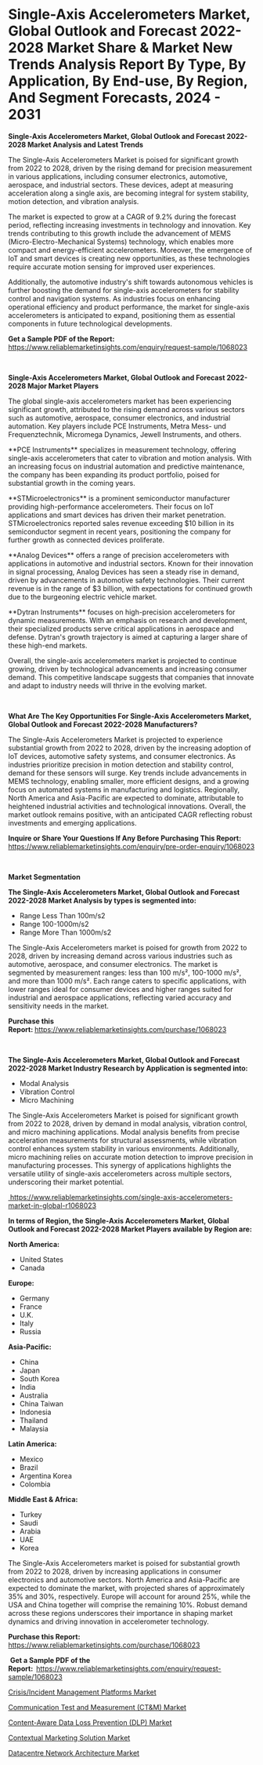 <p><h1>Single-Axis Accelerometers Market, Global Outlook and Forecast 2022-2028 Market Share & Market New Trends Analysis Report By Type, By Application, By End-use, By Region, And Segment Forecasts, 2024 - 2031</h1></p><p><strong>Single-Axis Accelerometers Market, Global Outlook and Forecast 2022-2028 Market Analysis and Latest Trends</strong></p>
<p><p>The Single-Axis Accelerometers Market is poised for significant growth from 2022 to 2028, driven by the rising demand for precision measurement in various applications, including consumer electronics, automotive, aerospace, and industrial sectors. These devices, adept at measuring acceleration along a single axis, are becoming integral for system stability, motion detection, and vibration analysis. </p><p>The market is expected to grow at a CAGR of 9.2% during the forecast period, reflecting increasing investments in technology and innovation. Key trends contributing to this growth include the advancement of MEMS (Micro-Electro-Mechanical Systems) technology, which enables more compact and energy-efficient accelerometers. Moreover, the emergence of IoT and smart devices is creating new opportunities, as these technologies require accurate motion sensing for improved user experiences.</p><p>Additionally, the automotive industry's shift towards autonomous vehicles is further boosting the demand for single-axis accelerometers for stability control and navigation systems. As industries focus on enhancing operational efficiency and product performance, the market for single-axis accelerometers is anticipated to expand, positioning them as essential components in future technological developments.</p></p>
<p><strong>Get a Sample PDF of the Report:&nbsp;</strong> <a href="https://www.reliablemarketinsights.com/enquiry/request-sample/1068023?utm_campaign=1405&utm_medium=2&utm_source=Github&utm_content=ia&utm_term=11102024&utm_id=single-axis-accelerometers-market-global-outlook-and-forecast-2022-2028">https://www.reliablemarketinsights.com/enquiry/request-sample/1068023</a></p>
<p>&nbsp;</p>
<p><strong>Single-Axis Accelerometers Market, Global Outlook and Forecast 2022-2028 Major Market Players</strong></p>
<p><p>The global single-axis accelerometers market has been experiencing significant growth, attributed to the rising demand across various sectors such as automotive, aerospace, consumer electronics, and industrial automation. Key players include PCE Instruments, Metra Mess- und Frequenztechnik, Micromega Dynamics, Jewell Instruments, and others.</p><p>**PCE Instruments** specializes in measurement technology, offering single-axis accelerometers that cater to vibration and motion analysis. With an increasing focus on industrial automation and predictive maintenance, the company has been expanding its product portfolio, poised for substantial growth in the coming years.</p><p>**STMicroelectronics** is a prominent semiconductor manufacturer providing high-performance accelerometers. Their focus on IoT applications and smart devices has driven their market penetration. STMicroelectronics reported sales revenue exceeding $10 billion in its semiconductor segment in recent years, positioning the company for further growth as connected devices proliferate.</p><p>**Analog Devices** offers a range of precision accelerometers with applications in automotive and industrial sectors. Known for their innovation in signal processing, Analog Devices has seen a steady rise in demand, driven by advancements in automotive safety technologies. Their current revenue is in the range of $3 billion, with expectations for continued growth due to the burgeoning electric vehicle market.</p><p>**Dytran Instruments** focuses on high-precision accelerometers for dynamic measurements. With an emphasis on research and development, their specialized products serve critical applications in aerospace and defense. Dytran's growth trajectory is aimed at capturing a larger share of these high-end markets.</p><p>Overall, the single-axis accelerometers market is projected to continue growing, driven by technological advancements and increasing consumer demand. This competitive landscape suggests that companies that innovate and adapt to industry needs will thrive in the evolving market.</p></p>
<p>&nbsp;</p>
<p><strong>What Are The Key Opportunities For Single-Axis Accelerometers Market, Global Outlook and Forecast 2022-2028 Manufacturers?</strong></p>
<p><p>The Single-Axis Accelerometers Market is projected to experience substantial growth from 2022 to 2028, driven by the increasing adoption of IoT devices, automotive safety systems, and consumer electronics. As industries prioritize precision in motion detection and stability control, demand for these sensors will surge. Key trends include advancements in MEMS technology, enabling smaller, more efficient designs, and a growing focus on automated systems in manufacturing and logistics. Regionally, North America and Asia-Pacific are expected to dominate, attributable to heightened industrial activities and technological innovations. Overall, the market outlook remains positive, with an anticipated CAGR reflecting robust investments and emerging applications.</p></p>
<p><strong>Inquire or Share Your Questions If Any Before Purchasing This Report:</strong> <a href="https://www.reliablemarketinsights.com/enquiry/pre-order-enquiry/1068023?utm_campaign=1405&utm_medium=2&utm_source=Github&utm_content=ia&utm_term=11102024&utm_id=single-axis-accelerometers-market-global-outlook-and-forecast-2022-2028">https://www.reliablemarketinsights.com/enquiry/pre-order-enquiry/1068023</a></p>
<p>&nbsp;</p>
<p><strong>Market Segmentation</strong></p>
<p><strong>The Single-Axis Accelerometers Market, Global Outlook and Forecast 2022-2028 Market Analysis by types is segmented into:</strong></p>
<p><ul><li>Range Less Than 100m/s2</li><li>Range 100-1000m/s2</li><li>Range More Than 1000m/s2</li></ul></p>
<p><p>The Single-Axis Accelerometers market is poised for growth from 2022 to 2028, driven by increasing demand across various industries such as automotive, aerospace, and consumer electronics. The market is segmented by measurement ranges: less than 100 m/s², 100-1000 m/s², and more than 1000 m/s². Each range caters to specific applications, with lower ranges ideal for consumer devices and higher ranges suited for industrial and aerospace applications, reflecting varied accuracy and sensitivity needs in the market.</p></p>
<p><strong>Purchase this Report:&nbsp;</strong><a href="https://www.reliablemarketinsights.com/purchase/1068023?utm_campaign=1405&utm_medium=2&utm_source=Github&utm_content=ia&utm_term=11102024&utm_id=single-axis-accelerometers-market-global-outlook-and-forecast-2022-2028">https://www.reliablemarketinsights.com/purchase/1068023</a></p>
<p>&nbsp;</p>
<p><strong>The Single-Axis Accelerometers Market, Global Outlook and Forecast 2022-2028 Market Industry Research by Application is segmented into:</strong></p>
<p><ul><li>Modal Analysis</li><li>Vibration Control</li><li>Micro Machining</li></ul></p>
<p><p>The Single-Axis Accelerometers Market is poised for significant growth from 2022 to 2028, driven by demand in modal analysis, vibration control, and micro machining applications. Modal analysis benefits from precise acceleration measurements for structural assessments, while vibration control enhances system stability in various environments. Additionally, micro machining relies on accurate motion detection to improve precision in manufacturing processes. This synergy of applications highlights the versatile utility of single-axis accelerometers across multiple sectors, underscoring their market potential.</p></p>
<p><a href="https://www.reliablemarketinsights.com/single-axis-accelerometers-market-in-global-r1068023?utm_campaign=1405&utm_medium=2&utm_source=Github&utm_content=ia&utm_term=11102024&utm_id=single-axis-accelerometers-market-global-outlook-and-forecast-2022-2028">&nbsp;https://www.reliablemarketinsights.com/single-axis-accelerometers-market-in-global-r1068023</a></p>
<p><strong>In terms of Region, the Single-Axis Accelerometers Market, Global Outlook and Forecast 2022-2028 Market Players available by Region are:</strong></p>
<p>
    <p> <strong> North America: </strong>
        <ul>
            <li>United States</li>
            <li>Canada</li>
        </ul>
        </p> 
    <p> <strong> Europe: </strong>
        <ul>
            <li>Germany</li>
            <li>France</li>
            <li>U.K.</li>
            <li>Italy</li>
            <li>Russia</li>
        </ul>
        </p> 
    <p> <strong> Asia-Pacific: </strong>
        <ul>
            <li>China</li>
            <li>Japan</li>
            <li>South Korea</li>
            <li>India</li>
            <li>Australia</li>
            <li>China Taiwan</li>
            <li>Indonesia</li>
            <li>Thailand</li>
            <li>Malaysia</li>
        </ul>
        </p> 
    <p> <strong> Latin America: </strong>
        <ul>
            <li>Mexico</li>
            <li>Brazil</li>
            <li>Argentina Korea</li>
            <li>Colombia</li>
        </ul>
        </p> 
    <p> <strong> Middle East & Africa: </strong>
        <ul>
            <li>Turkey</li>
            <li>Saudi</li>
            <li>Arabia</li>
            <li>UAE</li>
            <li>Korea</li>
        </ul>
    </p>
    </p>
<p><p>The Single-Axis Accelerometers market is poised for substantial growth from 2022 to 2028, driven by increasing applications in consumer electronics and automotive sectors. North America and Asia-Pacific are expected to dominate the market, with projected shares of approximately 35% and 30%, respectively. Europe will account for around 25%, while the USA and China together will comprise the remaining 10%. Robust demand across these regions underscores their importance in shaping market dynamics and driving innovation in accelerometer technology.</p></p>
<p><strong>Purchase this Report: </strong><a href="https://www.reliablemarketinsights.com/purchase/1068023?utm_campaign=1405&utm_medium=2&utm_source=Github&utm_content=ia&utm_term=11102024&utm_id=single-axis-accelerometers-market-global-outlook-and-forecast-2022-2028">https://www.reliablemarketinsights.com/purchase/1068023</a></p>
<p>&nbsp;<strong>Get a Sample PDF of the Report:&nbsp;&nbsp;</strong><a href="https://www.reliablemarketinsights.com/enquiry/request-sample/1068023?utm_campaign=1405&utm_medium=2&utm_source=Github&utm_content=ia&utm_term=11102024&utm_id=single-axis-accelerometers-market-global-outlook-and-forecast-2022-2028">https://www.reliablemarketinsights.com/enquiry/request-sample/1068023</a></p>
<p><strong></strong></p>
<p><p><a href="https://www.linkedin.com/pulse/crisisincident-management-platforms-market-segmentation-pqqze?utm_campaign=1405&utm_medium=2&utm_source=Github&utm_content=ia&utm_term=11102024&utm_id=single-axis-accelerometers-market-global-outlook-and-forecast-2022-2028">Crisis/Incident Management Platforms Market</a></p><p><a href="https://issuu.com/reportprime-2/docs/communication-test-and-measurement-_abda59c989b2ff?utm_campaign=1405&utm_medium=2&utm_source=Github&utm_content=ia&utm_term=11102024&utm_id=single-axis-accelerometers-market-global-outlook-and-forecast-2022-2028">Communication Test and Measurement (CT&M) Market</a></p><p><a href="https://www.linkedin.com/pulse/comprehensive-analysis-global-content-aware-data-loss-prevention-ydpqe?utm_campaign=1405&utm_medium=2&utm_source=Github&utm_content=ia&utm_term=11102024&utm_id=single-axis-accelerometers-market-global-outlook-and-forecast-2022-2028">Content-Aware Data Loss Prevention (DLP) Market</a></p><p><a href="https://www.linkedin.com/pulse/global-contextual-marketing-solution-market-status-2024-onvae?utm_campaign=1405&utm_medium=2&utm_source=Github&utm_content=ia&utm_term=11102024&utm_id=single-axis-accelerometers-market-global-outlook-and-forecast-2022-2028">Contextual Marketing Solution Market</a></p><p><a href="https://www.linkedin.com/pulse/insights-datacentre-network-architecture-market-size-which-rpk3e?utm_campaign=1405&utm_medium=2&utm_source=Github&utm_content=ia&utm_term=11102024&utm_id=single-axis-accelerometers-market-global-outlook-and-forecast-2022-2028">Datacentre Network Architecture Market</a></p></p>